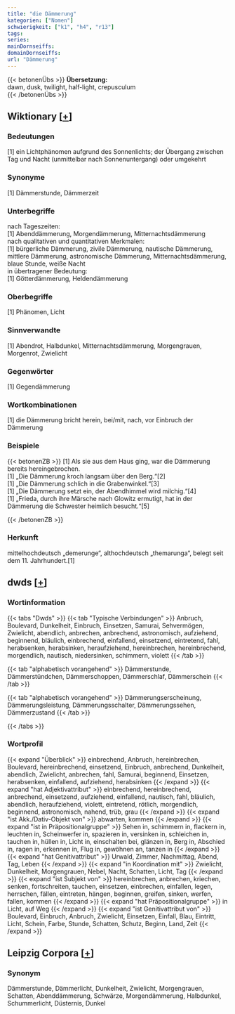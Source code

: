 ```yaml
---
title: "die Dämmerung"
kategorien: ["Nomen"]
schwierigkeit: ["k1", "h4", "r13"]
tags:
series:
mainDornseiffs:
domainDornseiffs:
url: "Dämmerung"
---
```


{{< betonenÜbs >}}
**Übersetzung:**  
dawn, dusk, twilight, half-light, crepusculum  
{{< /betonenÜbs >}}

## Wiktionary [[+](https://de.wiktionary.org/wiki/Dämmerung)]

### Bedeutungen
[1] ein Lichtphänomen aufgrund des Sonnenlichts; der Übergang zwischen Tag und Nacht (unmittelbar nach Sonnenuntergang) oder umgekehrt  

### Synonyme
[1] Dämmerstunde, Dämmerzeit  

### Unterbegriffe
nach Tageszeiten:  
[1] Abenddämmerung, Morgendämmerung, Mitternachtsdämmerung  
nach qualitativen und quantitativen Merkmalen:  
[1] bürgerliche Dämmerung, zivile Dämmerung, nautische Dämmerung, mittlere Dämmerung, astronomische Dämmerung, Mitternachtsdämmerung, blaue Stunde, weiße Nacht  
in übertragener Bedeutung:  
[1] Götterdämmerung, Heldendämmerung  

### Oberbegriffe
[1] Phänomen, Licht  

### Sinnverwandte
[1] Abendrot, Halbdunkel, Mitternachtsdämmerung, Morgengrauen, Morgenrot, Zwielicht  

### Gegenwörter
[1] Gegendämmerung  

### Wortkombinationen
[1] die Dämmerung bricht herein, bei/mit, nach, vor Einbruch der Dämmerung  

### Beispiele
{{< betonenZB >}}
[1] Als sie aus dem Haus ging, war die Dämmerung bereits hereingebrochen.  
[1] „Die Dämmerung kroch langsam über den Berg.“[2]  
[1] „Die Dämmerung schlich in die Grabenwinkel.“[3]  
[1] „Die Dämmerung setzt ein, der Abendhimmel wird milchig.“[4]  
[1] „Frieda, durch ihre Märsche nach Glowitz ermutigt, hat in der Dämmerung die Schwester heimlich besucht.“[5]  

{{< /betonenZB >}}
### Herkunft
mittelhochdeutsch „demerunge“, althochdeutsch „themarunga“, belegt seit dem 11. Jahrhundert.[1]  



## dwds [[+](https://www.dwds.de/wb/Dämmerung)]

### Wortinformation
{{< tabs "Dwds" >}}
{{< tab "Typische Verbindungen" >}}
Anbruch, Boulevard, Dunkelheit, Einbruch, Einsetzen, Samurai, Sehvermögen, Zwielicht, abendlich, anbrechen, anbrechend, astronomisch, aufziehend, beginnend, bläulich, einbrechend, einfallend, einsetzend, eintretend, fahl, herabsenken, herabsinken, heraufziehend, hereinbrechen, hereinbrechend, morgendlich, nautisch, niedersinken, schimmern, violett
{{< /tab >}}

{{< tab "alphabetisch vorangehend" >}}
Dämmerstunde, Dämmerstündchen, Dämmerschoppen, Dämmerschlaf, Dämmerschein
{{< /tab >}}

{{< tab "alphabetisch vorangehend" >}}
Dämmerungserscheinung, Dämmerungsleistung, Dämmerungsschalter, Dämmerungssehen, Dämmerzustand
{{< /tab >}}

{{< /tabs >}}

### Wortprofil
{{< expand "Überblick" >}} einbrechend, Anbruch, hereinbrechen, Boulevard, hereinbrechend, einsetzend, Einbruch, anbrechend, Dunkelheit, abendlich, Zwielicht, anbrechen, fahl, Samurai, beginnend, Einsetzen, herabsenken, einfallend, aufziehend, herabsinken {{< /expand >}}
{{< expand "hat Adjektivattribut" >}} einbrechend, hereinbrechend, anbrechend, einsetzend, aufziehend, einfallend, nautisch, fahl, bläulich, abendlich, heraufziehend, violett, eintretend, rötlich, morgendlich, beginnend, astronomisch, nahend, trüb, grau {{< /expand >}}
{{< expand "ist Akk./Dativ-Objekt von" >}} abwarten, kommen {{< /expand >}}
{{< expand "ist in Präpositionalgruppe" >}} Sehen in, schimmern in, flackern in, leuchten in, Scheinwerfer in, spazieren in, versinken in, schleichen in, tauchen in, hüllen in, Licht in, einschalten bei, glänzen in, Berg in, Abschied in, ragen in, erkennen in, Flug in, gewöhnen an, tanzen in {{< /expand >}}
{{< expand "hat Genitivattribut" >}} Urwald, Zimmer, Nachmittag, Abend, Tag, Leben {{< /expand >}}
{{< expand "in Koordination mit" >}} Zwielicht, Dunkelheit, Morgengrauen, Nebel, Nacht, Schatten, Licht, Tag {{< /expand >}}
{{< expand "ist Subjekt von" >}} hereinbrechen, anbrechen, kriechen, senken, fortschreiten, tauchen, einsetzen, einbrechen, einfallen, legen, herrschen, fällen, eintreten, hängen, beginnen, greifen, sinken, werfen, fallen, kommen {{< /expand >}}
{{< expand "hat Präpositionalgruppe" >}} in Licht, auf Weg {{< /expand >}}
{{< expand "ist Genitivattribut von" >}} Boulevard, Einbruch, Anbruch, Zwielicht, Einsetzen, Einfall, Blau, Eintritt, Licht, Schein, Farbe, Stunde, Schatten, Schutz, Beginn, Land, Zeit {{< /expand >}}

## Leipzig Corpora [[+](https://corpora.uni-leipzig.de/en/res?word=Dämmerung&corpusId=deu_newscrawl-public_2018)]


### Synonym
Dämmerstunde, Dämmerlicht, Dunkelheit, Zwielicht, Morgengrauen, Schatten, Abenddämmerung, Schwärze, Morgendämmerung, Halbdunkel, Schummerlicht, Düsternis, Dunkel

